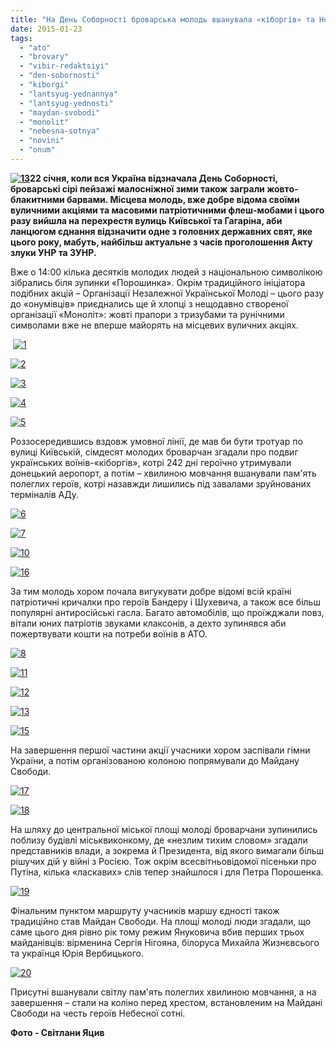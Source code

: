 ```yaml
---
title: "На День Соборності броварська молодь вшанувала «кіборгів» та Небесну сотню, - ФОТО"
date: 2015-01-23
tags: 
  - "ato"
  - "brovary"
  - "vibir-redaktsiyi"
  - "den-sobornosti"
  - "kiborgi"
  - "lantsyug-yednannya"
  - "lantsyug-yednosti"
  - "maydan-svobodi"
  - "monolit"
  - "nebesna-sotnya"
  - "novini"
  - "onum"
---
```


**[![13](https://mpz.brovary.org/wp-content/uploads/2015/01/131.jpg)](https://mpz.brovary.org/wp-content/uploads/2015/01/131.jpg)22 січня, коли вся Україна відзначала День Соборності, броварські сірі пейзажі малосніжної зими також заграли жовто-блакитними барвами. Місцева молодь, вже добре відома своїми вуличними акціями та масовими патріотичними флеш-мобами і цього разу вийшла на перехрестя вулиць Київської та Гагаріна, аби ланцюгом єднання відзначити одне з головних державних свят, яке цього року, мабуть, найбільш актуальне з часів проголошення Акту злуки УНР та ЗУНР.**

Вже о 14:00 кілька десятків молодих людей з національною символікою зібрались біля зупинки «Порошинка». Окрім традиційного ініціатора подібних акцій – Організації Незалежної Української Молоді – цього разу до «онумівців» приєднались ще й хлопці з нещодавно створеної організації «Моноліт»: жовті прапори з тризубами та рунічними символами вже не вперше майорять на місцевих вуличних акціях.

 [![1](https://mpz.brovary.org/wp-content/uploads/2015/01/14.jpg)](https://mpz.brovary.org/wp-content/uploads/2015/01/14.jpg)

[![2](https://mpz.brovary.org/wp-content/uploads/2015/01/23.jpg)](https://mpz.brovary.org/wp-content/uploads/2015/01/23.jpg)

[![3](https://mpz.brovary.org/wp-content/uploads/2015/01/33.jpg)](https://mpz.brovary.org/wp-content/uploads/2015/01/33.jpg)

[![4](https://mpz.brovary.org/wp-content/uploads/2015/01/43.jpg)](https://mpz.brovary.org/wp-content/uploads/2015/01/43.jpg)

[![5](https://mpz.brovary.org/wp-content/uploads/2015/01/53.jpg)](https://mpz.brovary.org/wp-content/uploads/2015/01/53.jpg)

Роззосередившись вздовж умовної лінії, де мав би бути тротуар по вулиці Київській, сімдесят молодих броварчан згадали про подвиг українських воїнів-«кіборгів», котрі 242 дні героїчно утримували донецький аеропорт, а потім – хвилиною мовчання вшанували пам'ять полеглих героїв, котрі назавжди лишились під завалами зруйнованих терміналів АДу.

[![6](https://mpz.brovary.org/wp-content/uploads/2015/01/63.jpg)](https://mpz.brovary.org/wp-content/uploads/2015/01/63.jpg)

[![7](https://mpz.brovary.org/wp-content/uploads/2015/01/72.jpg)](https://mpz.brovary.org/wp-content/uploads/2015/01/72.jpg)

[![10](https://mpz.brovary.org/wp-content/uploads/2015/01/101.jpg)](https://mpz.brovary.org/wp-content/uploads/2015/01/101.jpg)

[![16](https://mpz.brovary.org/wp-content/uploads/2015/01/16.jpg)](https://mpz.brovary.org/wp-content/uploads/2015/01/16.jpg)

За тим молодь хором почала вигукувати добре відомі всій країні патріотичні кричалки про героїв Бандеру і Шухевича, а також все більш популярні антиросійські гасла. Багато автомобілів, що проїжджали повз, вітали юних патріотів звуками клаксонів, а дехто зупинявся аби пожертвувати кошти на потреби воїнів в АТО.

[![8](https://mpz.brovary.org/wp-content/uploads/2015/01/81.jpg)](https://mpz.brovary.org/wp-content/uploads/2015/01/81.jpg)

[![11](https://mpz.brovary.org/wp-content/uploads/2015/01/112.jpg)](https://mpz.brovary.org/wp-content/uploads/2015/01/112.jpg)

[![12](https://mpz.brovary.org/wp-content/uploads/2015/01/122.jpg)](https://mpz.brovary.org/wp-content/uploads/2015/01/122.jpg)

[![13](https://mpz.brovary.org/wp-content/uploads/2015/01/132.jpg)](https://mpz.brovary.org/wp-content/uploads/2015/01/132.jpg)

[![15](https://mpz.brovary.org/wp-content/uploads/2015/01/15.jpg)](https://mpz.brovary.org/wp-content/uploads/2015/01/15.jpg)

На завершення першої частини акції учасники хором заспівали гімни України, а потім організованою колоною попрямували до Майдану Свободи.

[![17](https://mpz.brovary.org/wp-content/uploads/2015/01/17.jpg)](https://mpz.brovary.org/wp-content/uploads/2015/01/17.jpg)

[![18](https://mpz.brovary.org/wp-content/uploads/2015/01/18.jpg)](https://mpz.brovary.org/wp-content/uploads/2015/01/18.jpg)

На шляху до центральної міської площі молоді броварчани зупинились поблизу будівлі міськвиконкому, де «незлим тихим словом» згадали представників влади, а зокрема й Президента, від якого вимагали більш рішучих дій у війні з Росією. Тож окрім всесвітньовідомої пісеньки про Путіна, кілька «ласкавих» слів тепер знайшлося і для Петра Порошенка.

[![19](https://mpz.brovary.org/wp-content/uploads/2015/01/19.jpg)](https://mpz.brovary.org/wp-content/uploads/2015/01/19.jpg)

Фінальним пунктом маршруту учасників маршу єдності також традиційно став Майдан Свободи. На площі молоді люди згадали, що саме цього дня рівно рік тому режим Януковича вбив перших трьох майданівців: вірменина Сергія Нігояна, білоруса Михайла Жизнєвсього та українця Юрія Вербицького.

[![20](https://mpz.brovary.org/wp-content/uploads/2015/01/20.jpg)](https://mpz.brovary.org/wp-content/uploads/2015/01/20.jpg)

Присутні вшанували світлу пам'ять полеглих хвилиною мовчання, а на завершення – стали на коліно перед хрестом, встановленим на Майдані Свободи на честь героїв Небесної сотні.

**Фото - Світлани Яцив**
